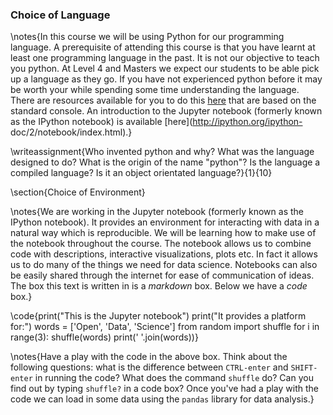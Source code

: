 ### Choice of Language

\notes{In this course we will be using Python for our
programming language. A prerequisite of attending this course is that you have
learnt at least one programming language in the past. It is not our objective to
teach you python. At Level 4 and Masters we expect our students to be able pick
up a language as they go. If you have not experienced python before it may be
worth your while spending some time understanding the language. There are
resources available for you to do this
[here](https://docs.python.org/2/tutorial/) that are based on the standard
console. An introduction to the Jupyter notebook (formerly known as the IPython
notebook) is available [here](http://ipython.org/ipython-
doc/2/notebook/index.html).}

\writeassignment{Who invented python and why? What was the language
designed to do? What is the origin of the name "python"? Is the language a
compiled language? Is it an object orientated language?}{1}{10}

\section{Choice of Environment}

\notes{We are working in the Jupyter notebook (formerly known
as the IPython notebook). It provides an environment for interacting with data
in a natural way which is reproducible. We will be learning how to make use of
the notebook throughout the course. The notebook allows us to combine code with
descriptions, interactive visualizations, plots etc. In fact it allows us to do
many of the things we need for data science. Notebooks can also be easily shared
through the internet for ease of communication of ideas. The box this text is
written in is a *markdown* box. Below we have a *code* box.}

\code{print("This is the Jupyter notebook")
print("It provides a platform for:")
words = ['Open', 'Data', 'Science']
from random import shuffle
for i in range(3):
    shuffle(words)
    print(' '.join(words))}

\notes{Have a play with the code in the above box. Think about the following questions:
what is the difference between `CTRL-enter` and `SHIFT-enter` in running the
code? What does the command `shuffle` do? Can you find out by typing `shuffle?`
in a code box?
Once you've had a play with the code we can load in some data
using the `pandas` library for data analysis.}



